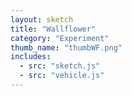 ```yaml
---
layout: sketch
title: "Wallflower"
category: "Experiment"
thumb_name: "thumbWF.png"
includes:
  - src: "sketch.js"
  - src: "vehicle.js"
---
```


<!--

  You can change the title, category and thumb as you like
  (just make sure the folder contain a jpg for the thumb with the correct name)
  Do not change the first line "layout: sketch"

  If you need to customize this html page:
    1) delete the line "layout: sketch"
    2) copy the content of "/_layouts/sketch.html" below.
    Make sure to leave one line of space between the markup above and the html code

-->
